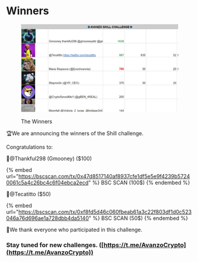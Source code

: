 # Winners

<figure><img src=".gitbook/assets/photo_2022-09-05_19-10-21.jpg" alt=""><figcaption><p>The Winners </p></figcaption></figure>

🏆We are announcing the winners of the Shill challenge.

Congratulations to:&#x20;

🥇@Thankful298 (Gmooney) ($100)&#x20;

{% embed url="https://bscscan.com/tx/0x47d8517140af8937cfe1df5e5e9f4239b57240061c5a4c26bc4c6f04ebca2ecd" %}
BSC SCAN (100$)
{% endembed %}

🥈@Tecatitto ($50)

{% embed url="https://bscscan.com/tx/0xf8fd5d46c060fbeab61a3c22f803df1d0c523046a76d696ae1a728dbb4da5140" %}
BSC SCAN (50$)
{% endembed %}

🤝We thank everyone who participated in this challenge.

### Stay tuned for new challenges. ([https://t.me/AvanzoCrypto](https://t.me/AvanzoCrypto))

